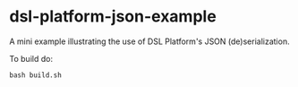 # dsl-platform-json-example

A mini example illustrating the use of DSL Platform's JSON (de)serialization.

To build do:

    bash build.sh
